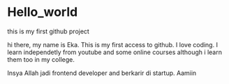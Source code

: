 # Hello_world
this is my first github project

hi there, my name is Eka. This is my first access to github. I love coding. I learn independetly from youtube and some online courses although i learn them too in my college.

Insya Allah jadi frontend developer and berkarir di startup. Aamiin
